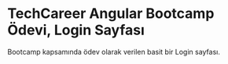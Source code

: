 # TechCareer Angular Bootcamp Ödevi, Login Sayfası

Bootcamp kapsamında ödev olarak verilen basit bir Login sayfası.
